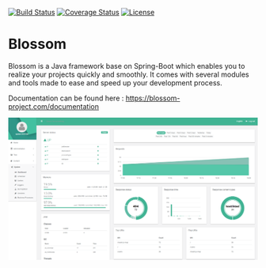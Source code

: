 [![Build Status](https://travis-ci.org/blossom-project/blossom.png)](https://travis-ci.org/blossom-project/blossom) [![Coverage Status](https://coveralls.io/repos/github/blossom-project/blossom/badge.svg?branch=master)](https://coveralls.io/github/blossom-project/blossom?branch=master) [![License](https://img.shields.io/badge/License-Apache%202.0-blue.svg)](https://opensource.org/licenses/Apache-2.0)


# Blossom
Blossom is a Java framework base on Spring-Boot which enables you to realize your projects quickly and smoothly. It comes with several modules and tools made to ease and speed up your development process.

Documentation can be found here : https://blossom-project.com/documentation

![Screenshot](docs/blossom.png)
